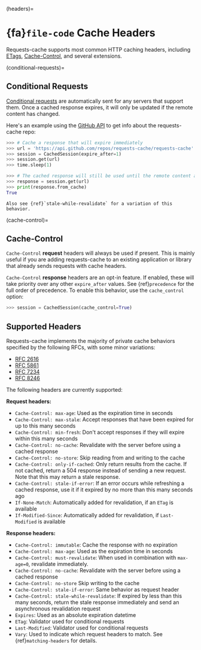 (headers)=
# {fa}`file-code` Cache Headers
Requests-cache supports most common HTTP caching headers, including
[ETags](https://developer.mozilla.org/en-US/docs/Web/HTTP/Headers/ETag),
[Cache-Control](https://developer.mozilla.org/en-US/docs/Web/HTTP/Headers/Cache-Control),
and several extensions.

(conditional-requests)=
## Conditional Requests
[Conditional requests](https://developer.mozilla.org/en-US/docs/Web/HTTP/Conditional_requests) are
automatically sent for any servers that support them. Once a cached response expires, it will only
be updated if the remote content has changed.

Here's an example using the [GitHub API](https://docs.github.com/en/rest) to get info about the
requests-cache repo:
```python
>>> # Cache a response that will expire immediately
>>> url = 'https://api.github.com/repos/requests-cache/requests-cache'
>>> session = CachedSession(expire_after=1)
>>> session.get(url)
>>> time.sleep(1)

>>> # The cached response will still be used until the remote content actually changes
>>> response = session.get(url)
>>> print(response.from_cache)
True
```

```{note}
Also see {ref}`stale-while-revalidate` for a variation of this behavior.
```

(cache-control)=
## Cache-Control
`Cache-Control` **request** headers will always be used if present. This is mainly useful if you are
adding requests-cache to an existing application or library that already sends requests with cache
headers.

`Cache-Control` **response** headers are an opt-in feature. If enabled, these will take priority over
any other `expire_after` values. See {ref}`precedence` for the full order of precedence.
To enable this behavior, use the `cache_control` option:
```python
>>> session = CachedSession(cache_control=True)
```

## Supported Headers
Requests-cache implements the majority of private cache behaviors specified by the following RFCs,
with some minor variations:
* [RFC 2616](https://datatracker.ietf.org/doc/html/rfc2616)
* [RFC 5861](https://datatracker.ietf.org/doc/html/rfc5861)
* [RFC 7234](https://datatracker.ietf.org/doc/html/rfc7234)
* [RFC 8246](https://datatracker.ietf.org/doc/html/rfc8246)

The following headers are currently supported:

**Request headers:**
- `Cache-Control: max-age`: Used as the expiration time in seconds
- `Cache-Control: max-stale`: Accept responses that have been expired for up to this many seconds
- `Cache-Control: min-fresh`: Don't accept responses if they will expire within this many seconds
- `Cache-Control: no-cache`: Revalidate with the server before using a cached response
- `Cache-Control: no-store`: Skip reading from and writing to the cache
- `Cache-Control: only-if-cached`: Only return results from the cache. If not cached, return a 504
  response instead of sending a new request. Note that this may return a stale response.
- `Cache-Control: stale-if-error`: If an error occurs while refreshing a cached response, use it
  if it expired by no more than this many seconds ago
- `If-None-Match`: Automatically added for revalidation, if an `ETag` is available
- `If-Modified-Since`: Automatically added for revalidation, if `Last-Modified` is available

**Response headers:**
- `Cache-Control: immutable`: Cache the response with no expiration
- `Cache-Control: max-age`: Used as the expiration time in seconds
- `Cache-Control: must-revalidate`: When used in combination with `max-age=0`, revalidate immediately.
- `Cache-Control: no-cache`: Revalidate with the server before using a cached response
- `Cache-Control: no-store` Skip writing to the cache
- `Cache-Control: stale-if-error`: Same behavior as request header
- `Cache-Control: stale-while-revalidate`: If expired by less than this many seconds, return the stale response immediately and send an asynchronous revalidation request
- `Expires`: Used as an absolute expiration datetime
- `ETag`: Validator used for conditional requests
- `Last-Modified`: Validator used for conditional requests
- `Vary`: Used to indicate which request headers to match. See {ref}`matching-headers` for details.
